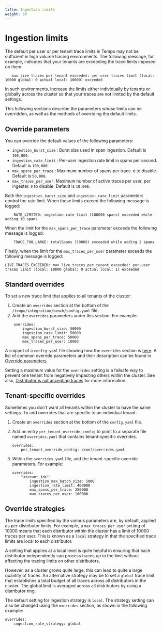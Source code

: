 ```yaml
---
title: Ingestion limits
weight: 30
---
```


# Ingestion limits

The default per user or per tenant trace limits in Tempo may not be sufficient in high volume tracing environments. The following message, for example, indicates that your tenants are exceeding the trace limits imposed on them.
 ```
    max live traces per tenant exceeded: per-user traces limit (local: 10000 global: 0 actual local: 10000) exceeded
```    

In such environments, increase the limits either individually by tenants or globally across the cluster
so that your traces are not limited by the default settings.

This following sections describe the parameters whose limits can be overridden, as well as the methods of
overriding the default limits.

## Override parameters

You can override the default values of the following parameters:

   - `ingestion_burst_size` : Burst size used in span ingestion. Default is `100,000`.
   - `ingestion_rate_limit` : Per-user ingestion rate limit in spans per second. Default is `100,000`.
   - `max_spans_per_trace` : Maximum number of spans per trace.  `0` to disable. Default is `50,000`.
   - `max_traces_per_user`: Maximum number of active traces per user, per ingester. `0` to disable. Default is `10,000`.

Both the `ingestion_burst_size` and `ingestion_rate_limit` parameters control the rate limit. When these limits exceed the following message is logged:

```
    RATE_LIMITED: ingestion rate limit (100000 spans) exceeded while adding 10 spans
```    

When the limit for the `max_spans_per_trace` parameter exceeds the following message is logged:

```
    TRACE_TOO_LARGE: totalSpans (50000) exceeded while adding 2 spans
```

Finally, when the limit for the `max_traces_per_user` parameter exceeds the following message is logged:

```
LIVE_TRACES_EXCEEDED: max live traces per tenant exceeded: per-user traces limit (local: 10000 global: 0 actual local: 1) exceeded
```

## Standard overrides

To set a new trace limit that applies to all tenants of the cluster:

1. Create an `overrides` section at the bottom of the `/tempo/integration/bench/config.yaml` file.
1. Add the `overrides` parameters under this section. For example:

```
    overrides:
        ingestion_burst_size: 50000
        ingestion_rate_limit: 50000
        max_spans_per_trace: 50000
        max_traces_per_user: 10000 
``` 

A snippet of a `config.yaml` file showing how the `overrides` section is [here](https://github.com/grafana/tempo/blob/a000a0d461221f439f585e7ed55575e7f51a0acd/integration/bench/config.yaml#L39-L40). A list of common override parameters and their description can  be found in [Override parameters](#override-parameters).

Setting a maximum value for the `overrides` setting is a failsafe way to prevent one tenant from negatively impacting others within the cluster. See also, [Distributor is not accepting traces](../../troubleshooting/#problem-4-distributor-is-not-accepting-traces) for more information.

## Tenant-specific overrides

Sometimes you don't want all tenants within the cluster to have the same settings. To add overrides that are specific to an individual tenant:

1. Create an `overrides` section at the bottom of the `config.yaml` file.
1.  Add an entry `per_tenant_override_config` to point to a separate file named `overrides.yaml` that contains tenant-specific overrides.

    ```
    overrides:
        per_tenant_override_config: /conf/overrides.yaml
    ```

1. Within the `overrides.yaml` file, add the tenant-specific override parameters. For example:

    ```
    overrides:
        "<tenant id>":
            ingestion_max_batch_size: 5000
            ingestion_rate_limit: 400000
            max_spans_per_trace: 250000
            max_traces_per_user: 100000
    ```
## Override strategies

The trace limits specified by the various parameters are, by default, applied as per-distributor limits. For example, a `max_traces_per_user` setting of 10000 means that each distributor within the cluster has a limit of 10000 traces per user. This is known as a `local` strategy in that the specified trace limits are local to each distributor.

A setting that applies at a local level is quite helpful in ensuring that each distributor independently can process traces up to the limit without affecting the tracing limits on other distributors.

However, as a cluster grows quite large, this can lead to quite a large quantity of traces. An alternative strategy may be to set a `global` trace limit that establishes a total budget of all traces across all distributors in the cluster. The global limit is averaged across all distributors by using a distributor ring.

The default setting for ingestion strategy is `local`. The strategy setting can also be changed using the `overrides` section, as shown in the following example:

```
overrides:
    ingestion_rate_strategy: global
```
